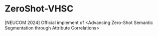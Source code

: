 # ZeroShot-VHSC
[NEUCOM 2024] Official implement of &lt;Advancing Zero-Shot Semantic Segmentation through Attribute Correlations>
